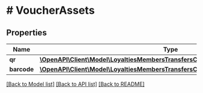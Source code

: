 # # VoucherAssets

## Properties

Name | Type | Description | Notes
------------ | ------------- | ------------- | -------------
**qr** | [**\OpenAPI\Client\Model\LoyaltiesMembersTransfersCreateResponseBodyAssetsQr**](LoyaltiesMembersTransfersCreateResponseBodyAssetsQr.md) |  | [optional]
**barcode** | [**\OpenAPI\Client\Model\LoyaltiesMembersTransfersCreateResponseBodyAssetsBarcode**](LoyaltiesMembersTransfersCreateResponseBodyAssetsBarcode.md) |  | [optional]

[[Back to Model list]](../../README.md#models) [[Back to API list]](../../README.md#endpoints) [[Back to README]](../../README.md)
